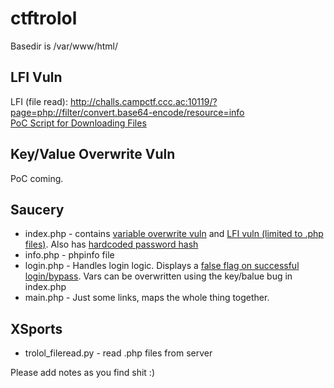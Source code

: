 # ctftrolol

Basedir is /var/www/html/

## LFI Vuln
LFI (file read): http://challs.campctf.ccc.ac:10119/?page=php://filter/convert.base64-encode/resource=info  
[PoC Script for Downloading Files](https://github.com/0x27/ctftrolol/blob/master/trolol_fileread.py)

## Key/Value Overwrite Vuln
PoC coming.

## Saucery
* index.php - contains [variable overwrite vuln](https://github.com/0x27/ctftrolol/blob/master/index.php#L4,L7) and [LFI vuln (limited to .php files)](https://github.com/0x27/ctftrolol/blob/master/index.php#L9). Also has [hardcoded password hash](https://github.com/0x27/ctftrolol/blob/master/index.php#L2)
* info.php - phpinfo file
* login.php - Handles login logic. Displays a [false flag on successful login/bypass](https://github.com/0x27/ctftrolol/blob/master/login.php#L5). Vars can be overwritten using the key/balue bug in index.php
* main.php - Just some links, maps the whole thing together.

## XSports
* trolol_fileread.py - read .php files from server

Please add notes as you find shit :)
